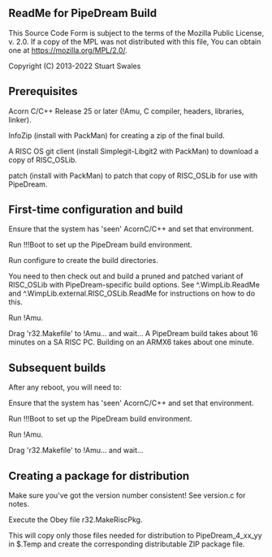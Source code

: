 ReadMe for PipeDream Build
--------------------------

This Source Code Form is subject to the terms of the Mozilla Public
License, v. 2.0. If a copy of the MPL was not distributed with this
file, You can obtain one at https://mozilla.org/MPL/2.0/.

Copyright (C) 2013-2022 Stuart Swales

Prerequisites
-------------

Acorn C/C++ Release 25 or later (!Amu, C compiler, headers, libraries, linker).

InfoZip (install with PackMan) for creating a zip of the final build.

A RISC OS git client (install Simplegit-Libgit2 with PackMan) to download a copy of RISC_OSLib.

patch (install with PackMan) to patch that copy of RISC_OSLib for use with
PipeDream.


First-time configuration and build
----------------------------------

Ensure that the system has 'seen' AcornC/C++ and set that environment.

Run !!!Boot to set up the PipeDream build environment.

Run configure to create the build directories.

You need to then check out and build a pruned and patched variant of
RISC_OSLib with PipeDream-specific build options. See ^.WimpLib.ReadMe and
^.WimpLib.external.RISC_OSLib.ReadMe for instructions on how to do this.

Run !Amu.

Drag 'r32.Makefile' to !Amu... and wait...  A PipeDream build takes
about 16 minutes on a SA RISC PC.  Building on an ARMX6 takes about
one minute.


Subsequent builds
-----------------

After any reboot, you will need to:

Ensure that the system has 'seen' AcornC/C++ and set that environment.

Run !!!Boot to set up the PipeDream build environment.

Run !Amu.

Drag 'r32.Makefile' to !Amu... and wait...


Creating a package for distribution
----------------------------------- 

Make sure you've got the version number consistent! See version.c for notes.

Execute the Obey file r32.MakeRiscPkg.

This will copy only those files needed for distribution to PipeDream_4_xx_yy
in $.Temp and create the corresponding distributable ZIP package file.

